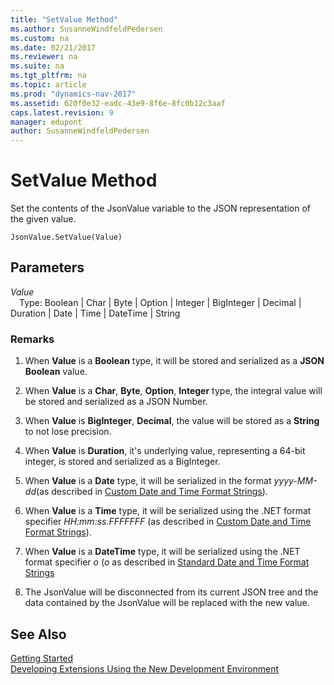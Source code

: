 ```yaml
---
title: "SetValue Method"
ms.author: SusanneWindfeldPedersen
ms.custom: na
ms.date: 02/21/2017
ms.reviewer: na
ms.suite: na
ms.tgt_pltfrm: na
ms.topic: article
ms.prod: "dynamics-nav-2017"
ms.assetid: 620f0e32-eadc-43e9-8f6e-8fc0b12c3aaf
caps.latest.revision: 9
manager: edupont
author: SusanneWindfeldPedersen
---
```


# SetValue Method

Set the contents of the JsonValue variable to the JSON representation of the given value.

```
JsonValue.SetValue(Value)
```

## Parameters
*Value*  
&emsp;Type: Boolean | Char | Byte | Option | Integer | BigInteger | Decimal | Duration | Date | Time | DateTime | String


### Remarks
1. When **Value** is a **Boolean** type, it will be stored and serialized as a **JSON Boolean** value.

2. When **Value** is a **Char**, **Byte**, **Option**, **Integer** type, the integral value will be stored and serialized as a JSON Number.

3. When **Value** is **BigInteger**, **Decimal**, the value will be stored as a **String** to not lose precision. 

4. When **Value** is **Duration**, it's underlying value, representing a 64-bit integer, is stored and serialized as a BigInteger.

5. When **Value** is a **Date** type, it will be serialized in the format *yyyy-MM-dd*(as described in [Custom Date and Time Format Strings](https://msdn.microsoft.com/en-us/library/8kb3ddd4(v=vs.110).aspx)).

6. When **Value** is a **Time** type, it will be serialized using the .NET format specifier *HH:mm:ss.FFFFFFF* (as described in [Custom Date and Time Format Strings](https://msdn.microsoft.com/en-us/library/8kb3ddd4(v=vs.110).aspx)).

7. When **Value** is a **DateTime** type, it will be serialized using the .NET format specifier *o* (*o* as described in [Standard Date and Time Format Strings](https://msdn.microsoft.com/en-us/library/az4se3k1(v=vs.110).aspx)

8. The JsonValue will be disconnected from its current JSON tree and the data contained by the JsonValue will be replaced with the new value.

## See Also
[Getting Started](../devenv-get-started.md)  
[Developing Extensions Using the New Development Environment](../devenv-dev-overview.md)
